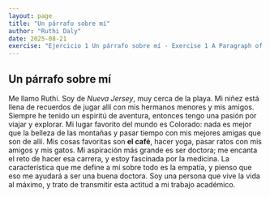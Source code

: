 ```yaml
---
layout: page
title: "Un párrafo sobre mí"
author: "Ruthi Daly"
date: 2025-08-21
exercise: "Ejercicio 1 Un párrafo sobre mí - Exercise 1 A Paragraph of Me"
---
```


## Un párrafo sobre mí 

Me llamo Ruthi. Soy de *Nueva Jersey*, muy cerca de la playa. Mi niñez está llena de recuerdos de jugar allí con mis hermanos menores y mis amigos. Siempre he tenido un espiritú de aventura, entonces tengo una pasión por viajar y explorar. Mi lugar favorito del mundo es Colorado: nada es mejor que la belleza de las montañas y pasar tiempo con mis mejores amigas que son de allí. Mis cosas favoritas son **el café**, hacer yoga, pasar ratos con mis amigos y mis gatos. Mi aspiración más grande es ser doctora; me encanta el reto de hacer esa carrera, y estoy fascinada por la medicina. La característica que me define a mí sobre todo es la empatía, y pienso que eso me ayudará a ser una buena doctora. Soy una persona que vive la vida al máximo, y trato de transmitir esta actitud a mi trabajo académico.

